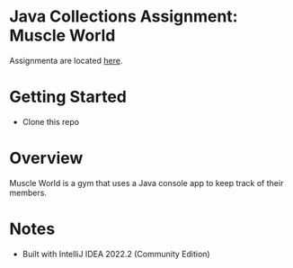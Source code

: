 # Java Collections Assignment: Muscle World
Assignmenta are located [here](./Assignments.md).

# Getting Started
- Clone this repo

# Overview
Muscle World is a gym that uses a Java console app to keep track of their members.



# Notes
- Built with IntelliJ IDEA 2022.2 (Community Edition)
